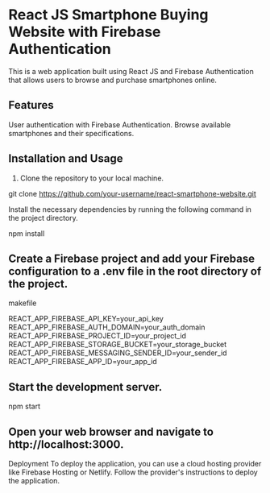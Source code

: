# React JS Smartphone Buying Website with Firebase Authentication

This is a web application built using React JS and Firebase Authentication that allows users to browse and purchase smartphones online.

## Features

User authentication with Firebase Authentication.
Browse available smartphones and their specifications.

## Installation and Usage

1. Clone the repository to your local machine.

git clone https://github.com/your-username/react-smartphone-website.git

Install the necessary dependencies by running the following command in the project directory.

npm install

## Create a Firebase project and add your Firebase configuration to a .env file in the root directory of the project.
makefile

REACT_APP_FIREBASE_API_KEY=your_api_key
REACT_APP_FIREBASE_AUTH_DOMAIN=your_auth_domain
REACT_APP_FIREBASE_PROJECT_ID=your_project_id
REACT_APP_FIREBASE_STORAGE_BUCKET=your_storage_bucket
REACT_APP_FIREBASE_MESSAGING_SENDER_ID=your_sender_id
REACT_APP_FIREBASE_APP_ID=your_app_id

## Start the development server.


npm start

## Open your web browser and navigate to http://localhost:3000.
Deployment
To deploy the application, you can use a cloud hosting provider like Firebase Hosting or Netlify. Follow the provider's instructions to deploy the application.


